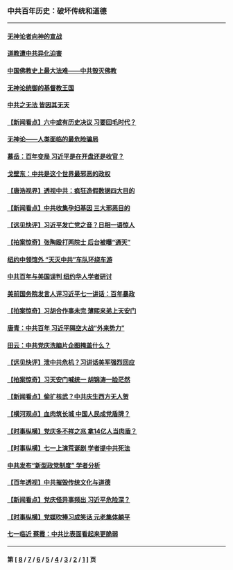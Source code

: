 ### 中共百年历史：破坏传统和道德
---
#### [无神论者向神的宣战](../../pages/nf1176114/n13281535.md?10190430) 
#### [道教遭中共异化迫害](../../pages/nf1176114/n13281463.md?10190430) 
#### [中国佛教史上最大法难——中共毁灭佛教](../../pages/nf1176114/n13281397.md?10190430) 
#### [无神论统御的基督教王国](../../pages/nf1176114/n13281280.md?10190430) 
#### [中共之无法 皆因其无天](../../pages/nf1176114/n13281088.md?10190430) 
#### [【新闻看点】六中或有历史决议 习要回毛时代？](../../pages/nf1176114/n13222895.md?10190430) 
#### [无神论——人类面临的最危险骗局](../../pages/nf1176114/n13196137.md?10190430) 
#### [慕岳：百年变局 习近平是在开盘还是收官？](../../pages/nf1176114/n13206516.md?10190430) 
#### [戈壁东：中共是这个世界最邪恶的政权](../../pages/nf1176114/n13085641.md?10190430) 
#### [【唐浩视界】透视中共：疯狂造假数据四大目的](../../pages/nf1176114/n13080590.md?10190430) 
#### [【新闻看点】中共收集孕妇基因 三大邪恶目的](../../pages/nf1176114/n13077182.md?10190430) 
#### [【远见快评】习近平发亡党之音？日相一语惊人](../../pages/nf1176114/n13074809.md?10190430) 
#### [【拍案惊奇】张陶殴打两院士 后台被曝“通天”](../../pages/nf1176114/n13070496.md?10190430) 
#### [纽约中领馆外 “天灭中共”车队环绕车游](../../pages/nf1176114/n13070693.md?10190430) 
#### [中共百年与美国误判 纽约华人学者研讨](../../pages/nf1176114/n13067969.md?10190430) 
#### [美前国务院发言人评习近平七一讲话：百年暴政](../../pages/nf1176114/n13066986.md?10190430) 
#### [【拍案惊奇】习胡合作事未完 薄熙来弟上天安门](../../pages/nf1176114/n13065867.md?10190430) 
#### [唐青：中共百年 习近平隔空大战“外来势力”](../../pages/nf1176114/n13065976.md?10190430) 
#### [田云：中共党庆洗脑片企图掩盖什么？](../../pages/nf1176114/n13064395.md?10190430) 
#### [【远见快评】泄中共危机？习讲话美军强烈回应](../../pages/nf1176114/n13064269.md?10190430) 
#### [【拍案惊奇】习天安门喊统一 胡锦涛一脸茫然](../../pages/nf1176114/n13063233.md?10190430) 
#### [【新闻看点】偷扩核武？中共庆生西方无人贺](../../pages/nf1176114/n13061263.md?10190430) 
#### [【横河观点】血肉筑长城 中国人民成党盾牌？](../../pages/nf1176114/n13061779.md?10190430) 
#### [【时事纵横】党庆多不祥之兆 拿14亿人当肉盾？](../../pages/nf1176114/n13061709.md?10190430) 
#### [【时事纵横】七一上演荒诞剧 学者提中共死法](../../pages/nf1176114/n13058990.md?10190430) 
#### [中共发布“新型政党制度” 学者分析](../../pages/nf1176114/n13056354.md?10190430) 
#### [【百年透视】中共摧毁传统文化与道德](../../pages/nf1176114/n13057253.md?10190430) 
#### [【新闻看点】党庆怪异事频出 习近平危险深？](../../pages/nf1176114/n13056781.md?10190430) 
#### [【时事纵横】党媒吹捧习成笑话 元老集体躺平](../../pages/nf1176114/n13056792.md?10190430) 
#### [七一临近 蔡霞：中共比表面看起来更脆弱](../../pages/nf1176114/n13056418.md?10190430) 

---
#### 第 [ [8](./8.md?10190430) / [7](./7.md?10190430) / [6](./6.md?10190430) / [5](./5.md?10190430) / [4](./4.md?10190430) / [3](./3.md?10190430) / [2](./2.md?10190430) / [1](./1.md?10190430) ] 页
